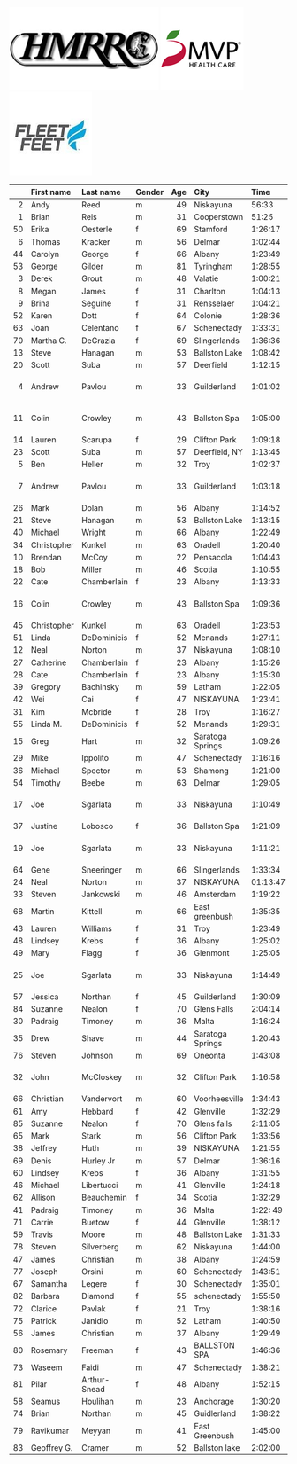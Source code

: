 ![image](hmrrc_65h.jpg) ![image](MVP-1.jpg)  ![image](FF_Logo_Stacked_7-150x118.jpg)  

|    | First name   | Last name    | Gender   |   Age | City             | Time     | Company                  | Team               |   age_grade |
|---:|:-------------|:-------------|:---------|------:|:-----------------|:---------|:-------------------------|:-------------------|------------:|
|  2 | Andy         | Reed         | m        |    49 | Niskayuna        | 56:33    |                          |                    |       79.93 |
|  1 | Brian        | Reis         | m        |    31 | Cooperstown      | 51:25    |                          |                    |       78.96 |
| 50 | Erika        | Oesterle     | f        |    69 | Stamford         | 1:26:17  |                          |                    |       76.65 |
|  6 | Thomas       | Kracker      | m        |    56 | Delmar           | 1:02:44  |                          |                    |       76.63 |
| 44 | Carolyn      | George       | f        |    66 | Albany           | 1:23:49  |                          |                    |       75.56 |
| 53 | George       | Gilder       | m        |    81 | Tyringham        | 1:28:55  |                          | AREEP              |       74.56 |
|  3 | Derek        | Grout        | m        |    48 | Valatie          | 1:00:21  |                          |                    |       74.27 |
|  8 | Megan        | James        | f        |    31 | Charlton         | 1:04:13  |                          |                    |       71.13 |
|  9 | Brina        | Seguine      | f        |    31 | Rensselaer       | 1:04:21  |                          | AREEP              |       70.99 |
| 52 | Karen        | Dott         | f        |    64 | Colonie          | 1:28:36  |                          |                    |       69.51 |
| 63 | Joan         | Celentano    | f        |    67 | Schenectady      | 1:33:31  |                          |                    |       68.69 |
| 70 | Martha C.    | DeGrazia     | f        |    69 | Slingerlands     | 1:36:36  |                          |                    |       68.47 |
| 13 | Steve        | Hanagan      | m        |    53 | Ballston Lake    | 1:08:42  |                          |                    |       68.12 |
| 20 | Scott        | Suba         | m        |    57 | Deerfield        | 1:12:15  |                          |                    |       67.14 |
|  4 | Andrew       | Pavlou       | m        |    33 | Guilderland      | 1:01:02  | Naval Nuclear Laboratory | Adirondack Runners |       66.66 |
| 11 | Colin        | Crowley      | m        |    43 | Ballston Spa     | 1:05:00  | Naval Nuclear Laboratory | Fleet Feet         |       66.16 |
| 14 | Lauren       | Scarupa      | f        |    29 | Clifton Park     | 1:09:18  |                          | Fleet Feet         |       65.79 |
| 23 | Scott        | Suba         | m        |    57 | Deerfield, NY    | 1:13:45  |                          |                    |       65.77 |
|  5 | Ben          | Heller       | m        |    32 | Troy             | 1:02:37  |                          | AREEP              |       64.88 |
|  7 | Andrew       | Pavlou       | m        |    33 | Guilderland      | 1:03:18  | Naval Nuclear Laboratory |                    |       64.27 |
| 26 | Mark         | Dolan        | m        |    56 | Albany           | 1:14:52  |                          |                    |       64.21 |
| 21 | Steve        | Hanagan      | m        |    53 | Ballston Lake    | 1:13:15  |                          |                    |       63.89 |
| 40 | Michael      | Wright       | m        |    66 | Albany           | 1:22:49  |                          |                    |       63.83 |
| 34 | Christopher  | Kunkel       | m        |    63 | Oradell          | 1:20:40  |                          |                    |       63.62 |
| 10 | Brendan      | McCoy        | m        |    22 | Pensacola        | 1:04:43  |                          |                    |       62.73 |
| 18 | Bob          | Miller       | m        |    46 | Scotia           | 1:10:55  |                          |                    |       62.15 |
| 22 | Cate         | Chamberlain  | f        |    23 | Albany           | 1:13:33  |                          |                    |       61.98 |
| 16 | Colin        | Crowley      | m        |    43 | Ballston Spa     | 1:09:36  | Naval Nuclear Laboratory | Fleet Feet         |       61.79 |
| 45 | Christopher  | Kunkel       | m        |    63 | Oradell          | 1:23:53  |                          |                    |       61.18 |
| 51 | Linda        | DeDominicis  | f        |    52 | Menands          | 1:27:11  |                          |                    |       60.62 |
| 12 | Neal         | Norton       | m        |    37 | Niskayuna        | 1:08:10  |                          |                    |       60.48 |
| 27 | Catherine    | Chamberlain  | f        |    23 | Albany           | 1:15:26  |                          |                    |       60.43 |
| 28 | Cate         | Chamberlain  | f        |    23 | Albany           | 1:15:30  |                          |                    |       60.37 |
| 39 | Gregory      | Bachinsky    | m        |    59 | Latham           | 1:22:05  |                          |                    |       60.2  |
| 42 | Wei          | Cai          | f        |    47 | NISKAYUNA        | 1:23:41  |                          |                    |       59.69 |
| 31 | Kim          | Mcbride      | f        |    28 | Troy             | 1:16:27  |                          |                    |       59.62 |
| 55 | Linda M.     | DeDominicis  | f        |    52 | Menands          | 1:29:31  |                          |                    |       59.04 |
| 15 | Greg         | Hart         | m        |    32 | Saratoga Springs | 1:09:26  |                          | Fleet Feet         |       58.51 |
| 29 | Mike         | Ippolito     | m        |    47 | Schenectady      | 1:16:16  |                          |                    |       58.28 |
| 36 | Michael      | Spector      | m        |    53 | Shamong          | 1:21:00  |                          |                    |       57.78 |
| 54 | Timothy      | Beebe        | m        |    63 | Delmar           | 1:29:05  |                          |                    |       57.61 |
| 17 | Joe          | Sgarlata     | m        |    33 | Niskayuna        | 1:10:49  | Naval Nuclear Laboratory |                    |       57.45 |
| 37 | Justine      | Lobosco      | f        |    36 | Ballston Spa     | 1:21:09  |                          |                    |       57.04 |
| 19 | Joe          | Sgarlata     | m        |    33 | Niskayuna        | 1:11:21  | Naval Nuclear Laboratory |                    |       57.02 |
| 64 | Gene         | Sneeringer   | m        |    66 | Slingerlands     | 1:33:34  |                          |                    |       56.49 |
| 24 | Neal         | Norton       | m        |    37 | NISKAYUNA        | 01:13:47 |                          |                    |       55.87 |
| 33 | Steven       | Jankowski    | m        |    46 | Amsterdam        | 1:19:22  |                          |                    |       55.53 |
| 68 | Martin       | Kittell      | m        |    66 | East greenbush   | 1:35:35  |                          |                    |       55.3  |
| 43 | Lauren       | Williams     | f        |    31 | Troy             | 1:23:49  |                          |                    |       54.5  |
| 48 | Lindsey      | Krebs        | f        |    36 | Albany           | 1:25:02  |                          |                    |       54.44 |
| 49 | Mary         | Flagg        | f        |    36 | Glenmont         | 1:25:05  |                          |                    |       54.41 |
| 25 | Joe          | Sgarlata     | m        |    33 | Niskayuna        | 1:14:49  | Naval Nuclear Laboratory |                    |       54.38 |
| 57 | Jessica      | Northan      | f        |    45 | Guilderland      | 1:30:09  |                          |                    |       54.37 |
| 84 | Suzanne      | Nealon       | f        |    70 | Glens Falls      | 2:04:14  |                          |                    |       54.03 |
| 30 | Padraig      | Timoney      | m        |    36 | Malta            | 1:16:24  |                          | Fleet Feet         |       53.72 |
| 35 | Drew         | Shave        | m        |    44 | Saratoga Springs | 1:20:43  |                          |                    |       53.71 |
| 76 | Steven       | Johnson      | m        |    69 | Oneonta          | 1:43:08  |                          |                    |       52.83 |
| 32 | John         | McCloskey    | m        |    32 | Clifton Park     | 1:16:58  | Naval Nuclear Laboratory |                    |       52.78 |
| 66 | Christian    | Vandervort   | m        |    60 | Voorheesville    | 1:34:43  |                          |                    |       52.66 |
| 61 | Amy          | Hebbard      | f        |    42 | Glenville        | 1:32:29  |                          |                    |       51.73 |
| 85 | Suzanne      | Nealon       | f        |    70 | Glens falls      | 2:11:05  |                          |                    |       51.21 |
| 65 | Mark         | Stark        | m        |    56 | Clifton Park     | 1:33:56  |                          |                    |       51.17 |
| 38 | Jeffrey      | Huth         | m        |    39 | NISKAYUNA        | 1:21:55  |                          |                    |       50.91 |
| 69 | Denis        | Hurley Jr    | m        |    57 | Delmar           | 1:36:16  |                          |                    |       50.39 |
| 60 | Lindsey      | Krebs        | f        |    36 | Albany           | 1:31:55  |                          |                    |       50.36 |
| 46 | Michael      | Libertucci   | m        |    41 | Glenville        | 1:24:18  |                          |                    |       50.2  |
| 62 | Allison      | Beauchemin   | f        |    34 | Scotia           | 1:32:29  |                          |                    |       49.72 |
| 41 | Padraig      | Timoney      | m        |    36 | Malta            | 1:22: 49 |                          | Fleet Feet         |       49.56 |
| 71 | Carrie       | Buetow       | f        |    44 | Glenville        | 1:38:12  |                          |                    |       49.48 |
| 59 | Travis       | Moore        | m        |    48 | Ballston Lake    | 1:31:33  |                          |                    |       48.96 |
| 78 | Steven       | Silverberg   | m        |    62 | Niskayuna        | 1:44:00  |                          |                    |       48.88 |
| 47 | James        | Christian    | m        |    38 | Albany           | 1:24:59  |                          |                    |       48.77 |
| 77 | Joseph       | Orsini       | m        |    60 | Schenectady      | 1:43:51  |                          |                    |       48.03 |
| 67 | Samantha     | Legere       | f        |    30 | Schenectady      | 1:35:01  |                          |                    |       48.02 |
| 82 | Barbara      | Diamond      | f        |    55 | schenectady      | 1:55:50  |                          |                    |       47.3  |
| 72 | Clarice      | Pavlak       | f        |    21 | Troy             | 1:38:16  |                          |                    |       46.39 |
| 75 | Patrick      | Janidlo      | m        |    52 | Latham           | 1:40:50  |                          |                    |       46    |
| 56 | James        | Christian    | m        |    37 | Albany           | 1:29:49  |                          |                    |       45.9  |
| 80 | Rosemary     | Freeman      | f        |    43 | BALLSTON SPA     | 1:46:36  |                          |                    |       45.22 |
| 73 | Waseem       | Faidi        | m        |    47 | Schenectady      | 1:38:21  |                          |                    |       45.19 |
| 81 | Pilar        | Arthur-Snead | f        |    48 | Albany           | 1:52:15  |                          |                    |       44.97 |
| 58 | Seamus       | Houlihan     | m        |    23 | Anchorage        | 1:30:20  |                          |                    |       44.94 |
| 74 | Brian        | Northan      | m        |    45 | Guidlerland      | 1:38:22  |                          |                    |       44.44 |
| 79 | Ravikumar    | Meyyan       | m        |    41 | East Greenbush   | 1:45:00  |                          |                    |       40.3  |
| 83 | Geoffrey G.  | Cramer       | m        |    52 | Ballston lake    | 2:02:00  |                          |                    |       38.02 |